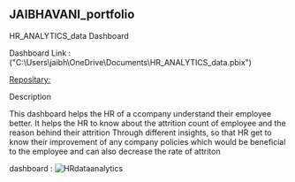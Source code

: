 ## JAIBHAVANI_portfolio

HR_ANALYTICS_data Dashboard

Dashboard Link :("C:\Users\jaibh\OneDrive\Documents\HR_ANALYTICS_data.pbix")

[Repositary: ](https://github.com/MJaiBhavani/PowerBI)

Description

This dashboard helps the HR of a ccompany understand their employee better. It helps the HR to know about the attrition count of employee and the reason behind their attrition Through different insights, so that HR get to know their improvement of any company policies which would be beneficial to the employee and can also decrease the rate of attriton

 dashboard :
 ![HRdataanalytics](https://github.com/user-attachments/assets/1eb35ab2-dc41-43ce-9b2e-239ef7ba9f37)
